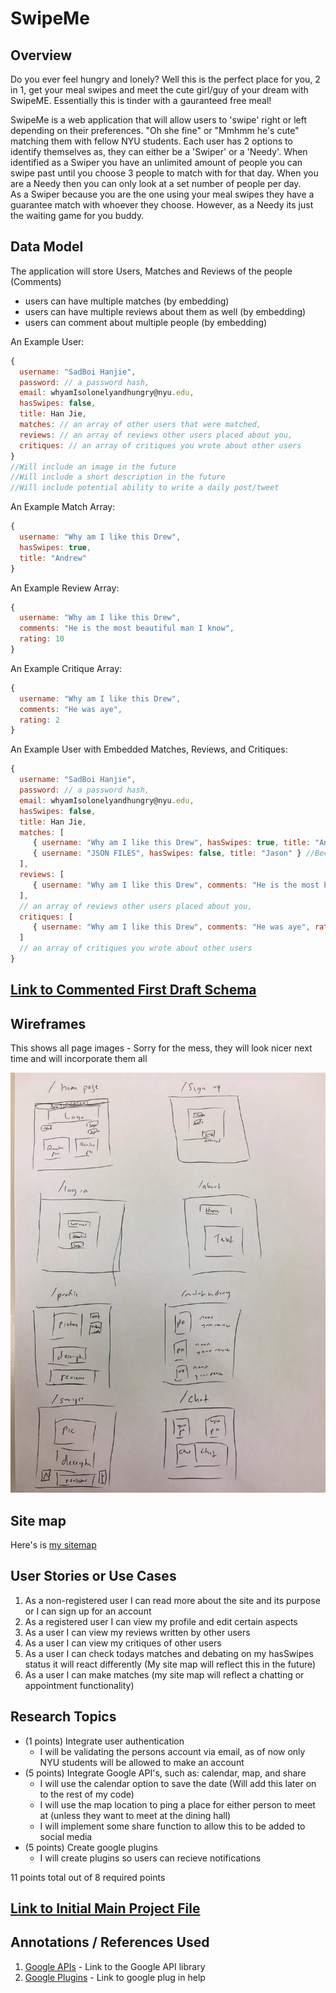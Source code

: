 # SwipeMe  

## Overview

Do you ever feel hungry and lonely?  Well this is the perfect place for you, 2 in 1, get your meal swipes and meet the cute girl/guy of your dream with SwipeME.  Essentially this is tinder with a gauranteed free meal! 

SwipeMe is a web application that will allow users to 'swipe' right or left depending on their preferences.  "Oh she fine" or "Mmhmm he's cute" matching them with fellow NYU students. 
Each user has 2 options to identify themselves as, they can either be a 'Swiper' or a 'Needy'.  When identified as a Swiper you have an unlimited amount of people you can swipe past until you choose 3 people to match with for that day.  When you are a Needy then you can only look at a set number of people per day.  
As a Swiper because you are the one using your meal swipes they have a guarantee match with whoever they choose.  However, as a Needy its just the waiting game for you buddy.  
## Data Model

The application will store Users, Matches and Reviews of the people (Comments) 

* users can have multiple matches (by embedding)
* users can have multiple reviews about them as well (by embedding) 
* users can comment about multiple people (by embedding) 

An Example User:

```javascript
{
  username: "SadBoi Hanjie",
  password: // a password hash,
  email: whyamIsolonelyandhungry@nyu.edu,
  hasSwipes: false,
  title: Han Jie,
  matches: // an array of other users that were matched, 
  reviews: // an array of reviews other users placed about you, 
  critiques: // an array of critiques you wrote about other users
}
//Will include an image in the future
//Will include a short description in the future 
//Will include potential ability to write a daily post/tweet
```

An Example Match Array:

```javascript
{
  username: "Why am I like this Drew",
  hasSwipes: true,
  title: "Andrew"
}
```

An Example Review Array:

```javascript
{
  username: "Why am I like this Drew",
  comments: "He is the most beautiful man I know",
  rating: 10
}
```

An Example Critique Array:

```javascript
{
  username: "Why am I like this Drew",
  comments: "He was aye",
  rating: 2
}
```

An Example User with Embedded Matches, Reviews, and Critiques:

```javascript
{
  username: "SadBoi Hanjie",
  password: // a password hash,
  email: whyamIsolonelyandhungry@nyu.edu,
  hasSwipes: false,
  title: Han Jie,
  matches: [
     { username: "Why am I like this Drew", hasSwipes: true, title: "Andrew" },
     { username: "JSON FILES", hasSwipes: false, title: "Jason" } //Because he is false, it means I was true at that time
  ], 
  reviews: [
     { username: "Why am I like this Drew", comments: "He is the most beautiful man I know", rating: 10}
  ],
  // an array of reviews other users placed about you, 
  critiques: [
     { username: "Why am I like this Drew", comments: "He was aye", rating: 2}
  ]
  // an array of critiques you wrote about other users
}
```


## [Link to Commented First Draft Schema](db.js) 

## Wireframes

This shows all page images - Sorry for the mess, they will look nicer next time and will incorporate them all

![All Site Images](documentation/wireframe.png)

## Site map

Here's is [my sitemap](./documentation/sitemap.png)

## User Stories or Use Cases

1. As a non-registered user I can read more about the site and its purpose or I can sign up for an account
2. As a registered user I can view my profile and edit certain aspects
3. As a user I can view my reviews written by other users 
4. As a user I can view my critiques of other users 
5. As a user I can check todays matches and debating on my hasSwipes status it will react differently (My site map will reflect this in the future)
6. As a user I can make matches (my site map will reflect a chatting or appointment functionality)
  
## Research Topics

* (1 points) Integrate user authentication
    * I will be validating the persons account via email, as of now only NYU students will be allowed to make an account  
* (5 points) Integrate Google API's, such as: calendar, map, and share
    * I will use the calendar option to save the date (Will add this later on to the rest of my code) 
    * I will use the map location to ping a place for either person to meet at (unless they want to meet at the dining hall) 
    * I will implement some share function to allow this to be added to social media
* (5 points) Create google plugins
    * I will create plugins so users can recieve notifications 

11 points total out of 8 required points
 
## [Link to Initial Main Project File](app.js) 

## Annotations / References Used

1. [Google APIs](https://console.developers.google.com/apis/library) - Link to the Google API library
2. [Google Plugins](https://helpx.adobe.com/flash-player/kb/enabling-flash-player-chrome.html) - Link to google plug in help  
